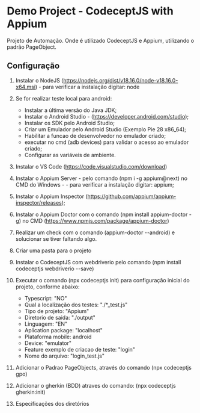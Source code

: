 # Demo Project - CodeceptJS with Appium 
Projeto de Automação. Onde é utilizado CodeceptJS e Appium, utilizando o padrão PageObject.


## Configuração

1. Instalar o NodeJS (https://nodejs.org/dist/v18.16.0/node-v18.16.0-x64.msi) - para verificar a instalação digitar: node
2. Se for realizar teste local para android: 
	- Instalar a última versão do Java JDK;
	- Instalar o Android Studio -  (https://developer.android.com/studio);
	- Instalar os SDK pelo Android Studio;
	- Criar um Emulador pelo Android Studio (Exemplo Pie 28 x86_64);
	- Habilitar a funcao de desenvolvedor no emulador criado;
	- executar no cmd (adb devices) para validar o acesso ao emulador criado;
	- Configurar as variáveis de ambiente.
3. Instalar o VS Code (https://code.visualstudio.com/download)
4. Instalar o Appium Server - pelo comando (npm i -g appium@next) no CMD do Windows - - para verificar a instalação digitar: appium;
5. Instalar o Appium Inspector (https://github.com/appium/appium-inspector/releases);
6. Instalar o Appium Doctor com o comando (npm install appium-doctor -g) no CMD (https://www.npmjs.com/package/appium-doctor)
7. Realizar um check com o comando (appium-doctor --android) e solucionar se tiver faltando algo.
8. Criar uma pasta para o projeto
9. Instalar o CodeceptJS com webdriverio pelo comando (npm install codeceptjs webdriverio --save)
10. Executar o comando (npx codeceptjs init) para configuração inicial do projeto, conforme abaixo:
	- Typescript: "NO"
	- Qual a localização dos testes: "./*_test.js"
	- Tipo de projeto: "Appium"
	- Diretorio de saida: "./output"
	- Linguagem: "EN"
	- Aplication package: "localhost"
	- Plataforma mobile: android
	- Device: "emulator"
	- Feature exemplo de criacao de teste: "login"
	- Nome do arquivo: "login_test.js"
11. Adicionar o Padrao PageObjects, através do comando (npx codeceptjs gpo) 
12. Adicionar o gherkin (BDD) atraves do comando: (npx codeceptjs gherkin:init)






2. Especificações dos diretórios